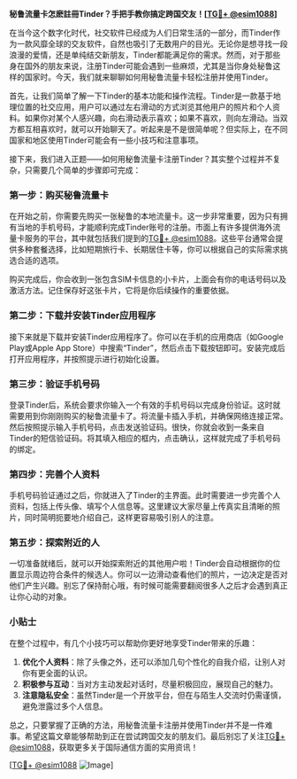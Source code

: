 **秘鲁流量卡怎麽註冊Tinder？手把手教你搞定跨国交友！[[TG💪+ @esim1088](https://t.me/s/esim1088)]**

在当今这个数字化时代，社交软件已经成为人们日常生活的一部分，而Tinder作为一款风靡全球的交友软件，自然也吸引了无数用户的目光。无论你是想寻找一段浪漫的爱情，还是单纯结交新朋友，Tinder都能满足你的需求。然而，对于那些身在国外的朋友来说，注册Tinder可能会遇到一些麻烦，尤其是当你身处秘鲁这样的国家时。今天，我们就来聊聊如何用秘鲁流量卡轻松注册并使用Tinder。

首先，让我们简单了解一下Tinder的基本功能和操作流程。Tinder是一款基于地理位置的社交应用，用户可以通过左右滑动的方式浏览其他用户的照片和个人资料。如果你对某个人感兴趣，向右滑动表示喜欢；如果不喜欢，则向左滑动。当双方都互相喜欢时，就可以开始聊天了。听起来是不是很简单呢？但实际上，在不同国家和地区使用Tinder可能会有一些小技巧和注意事项。

接下来，我们进入正题——如何用秘鲁流量卡注册Tinder？其实整个过程并不复杂，只需要几个简单的步骤即可完成：

### 第一步：购买秘鲁流量卡

在开始之前，你需要先购买一张秘鲁的本地流量卡。这一步非常重要，因为只有拥有当地的手机号码，才能顺利完成Tinder账号的注册。市面上有许多提供海外流量卡服务的平台，其中就包括我们提到的[TG💪+ @esim1088](https://t.me/s/esim1088)。这些平台通常会提供多种套餐选择，比如短期旅行卡、长期居住卡等，你可以根据自己的实际需求挑选合适的选项。

购买完成后，你会收到一张包含SIM卡信息的小卡片，上面会有你的电话号码以及激活方法。记住保存好这张卡片，它将是你后续操作的重要依据。

### 第二步：下载并安装Tinder应用程序

接下来就是下载并安装Tinder应用程序了。你可以在手机的应用商店（如Google Play或Apple App Store）中搜索“Tinder”，然后点击下载按钮即可。安装完成后打开应用程序，并按照提示进行初始化设置。

### 第三步：验证手机号码

登录Tinder后，系统会要求你输入一个有效的手机号码以完成身份验证。这时就需要用到你刚刚购买的秘鲁流量卡了。将流量卡插入手机，并确保网络连接正常。然后按照提示输入手机号码，点击发送验证码。很快，你就会收到一条来自Tinder的短信验证码。将其填入相应的框内，点击确认，这样就完成了手机号码的绑定。

### 第四步：完善个人资料

手机号码验证通过之后，你就进入了Tinder的主界面。此时需要进一步完善个人资料，包括上传头像、填写个人信息等。这里建议大家尽量上传真实且清晰的照片，同时简明扼要地介绍自己，这样更容易吸引别人的注意。

### 第五步：探索附近的人

一切准备就绪后，就可以开始探索附近的其他用户啦！Tinder会自动根据你的位置显示周边符合条件的候选人。你可以一边滑动查看他们的照片，一边决定是否对他们产生兴趣。别忘了保持耐心哦，有时候可能需要翻阅很多人之后才会遇到真正让你心动的对象。

### 小贴士

在整个过程中，有几个小技巧可以帮助你更好地享受Tinder带来的乐趣：

1. **优化个人资料**：除了头像之外，还可以添加几句个性化的自我介绍，让别人对你有更全面的认识。
2. **积极参与互动**：当对方主动发起对话时，尽量积极回应，展现自己的魅力。
3. **注意隐私安全**：虽然Tinder是一个开放平台，但在与陌生人交流时仍需谨慎，避免泄露过多个人信息。

总之，只要掌握了正确的方法，用秘鲁流量卡注册并使用Tinder并不是一件难事。希望这篇文章能够帮助到正在尝试跨国交友的朋友们。最后别忘了关注[TG💪+ @esim1088](https://t.me/s/esim1088)，获取更多关于国际通信方面的实用资讯！

[[TG💪+ @esim1088](https://t.me/s/esim1088) ![Image](https://i.postimg.cc/4NQfJmqS/Snipaste-2025-05-13-00-14-12.png)]